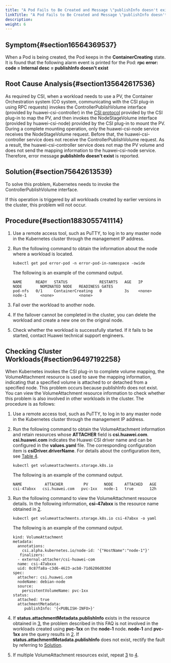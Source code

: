 ```yaml
---
title: "A Pod Fails to Be Created and Message \"publishInfo doesn't exist\" Is Displayed in the Events Log"
linkTitle: "A Pod Fails to Be Created and Message \"publishInfo doesn't exist\" Is Displayed in the Events Log"
description: 
weight: 6
---
```


## Symptom{#section16564369537}

When a Pod is being created, the Pod keeps in the  **ContainerCreating**  state. It is found that the following alarm event is printed for the Pod:  **rpc error: code = Internal desc = publishInfo doesn't exist**

## Root Cause Analysis{#section135642617536}

As required by CSI, when a workload needs to use a PV, the Container Orchestration system \(CO system, communicating with the CSI plug-in using RPC requests\) invokes the ControllerPublishVolume interface \(provided by huawei-csi-controller\) in the  [CSI protocol](https://github.com/container-storage-interface/spec/blob/master/spec.md)  provided by the CSI plug-in to map the PV, and then invokes the NodeStageVolume interface \(provided by huawei-csi-node\) provided by the CSI plug-in to mount the PV. During a complete mounting operation, only the huawei-csi-node service receives the NodeStageVolume request. Before that, the huawei-csi-controller service does not receive the ControllerPublishVolume request. As a result, the huawei-csi-controller service does not map the PV volume and does not send the mapping information to the huawei-csi-node service. Therefore, error message  **publishInfo doesn't exist**  is reported.

## Solution{#section75642613539}

To solve this problem, Kubernetes needs to invoke the ControllerPublishVolume interface.

If this operation is triggered by all workloads created by earlier versions in the cluster, this problem will not occur.

## Procedure{#section1883055741114}

1.  Use a remote access tool, such as PuTTY, to log in to any master node in the Kubernetes cluster through the management IP address.
2.  Run the following command to obtain the information about the node where a workload is located.

    ```
    kubectl get pod error-pod -n error-pod-in-namespace -owide
    ```

    The following is an example of the command output.

    ```
    NAME      READY   STATUS              RESTARTS   AGE   IP       NODE        NOMINATED NODE   READINESS GATES
    pod-nfs   0/1     ContainerCreating   0          3s    <none>   node-1      <none>           <none>
    ```

3.  Fail over the workload to another node.
4.  If the failover cannot be completed in the cluster, you can delete the workload and create a new one on the original node.
5.  Check whether the workload is successfully started. If it fails to be started, contact Huawei technical support engineers.

## Checking Cluster Workloads{#section96497192258}

When Kubernetes invokes the CSI plug-in to complete volume mapping, the VolumeAttachment resource is used to save the mapping information, indicating that a specified volume is attached to or detached from a specified node. This problem occurs because publishInfo does not exist. You can view the VolumeAttachment resource information to check whether this problem is also involved in other workloads in the cluster. The procedure is as follows:

1.  Use a remote access tool, such as PuTTY, to log in to any master node in the Kubernetes cluster through the management IP address.
2.  <a name="li18768174613266"></a>Run the following command to obtain the VolumeAttachment information and retain resources whose  **ATTACHER**  field is  **csi.huawei.com**.  **csi.huawei.com**  indicates the Huawei CSI driver name and can be configured in the  **values.yaml**  file. The corresponding configuration item is  **csiDriver.driverName**. For details about the configuration item, see  [Table 4](/docs/installation-and-deployment/installing-huawei-csi/installing-huawei-csi-using-helm/parameters-in-the-values-yaml-file-of-helm#table188162213437).

    ```
    kubectl get volumeattachments.storage.k8s.io 
    ```

    The following is an example of the command output.

    ```
    NAME          ATTACHER         PV       NODE     ATTACHED   AGE
    csi-47abxx   csi.huawei.com   pvc-1xx   node-1   true       12h
    ```

3.  <a name="li876824620267"></a>Run the following command to view the VolumeAttachment resource details. In the following information,  **csi-47abxx**  is the resource name obtained in  [2](#li18768174613266).

    ```
    kubectl get volumeattachments.storage.k8s.io csi-47abxx -o yaml
    ```

    The following is an example of the command output.

    ```
    kind: VolumeAttachment
    metadata:
      annotations:
        csi.alpha.kubernetes.io/node-id: '{"HostName":"node-1"}'
       finalizers:
      - external-attacher/csi-huawei-com
      name: csi-47abxxx
      uid: 0c87fa8a-c3d6-4623-acb8-71d6206d030d
    spec:
      attacher: csi.huawei.com
      nodeName: debian-node
      source:
        persistentVolumeName: pvc-1xx
    status:
      attached: true
      attachmentMetadata:
         publishInfo: '{<PUBLISH-INFO>}'
    ```

4.  <a name="li143811934379"></a>If  **status.attachmentMetadata.publishInfo**  exists in the resource obtained in  [3](#li876824620267), the problem described in this FAQ is not involved in the workloads created using  **pvc-1xx**  on the  **node-1**  node.  **node-1**  and  **pvc-1xx**  are the query results in  [2](#li18768174613266). If  **status.attachmentMetadata.publishInfo**  does not exist, rectify the fault by referring to  [Solution](#section75642613539).
5.  If multiple VolumeAttachment resources exist, repeat  [3](#li876824620267)  to  [4](#li143811934379).

